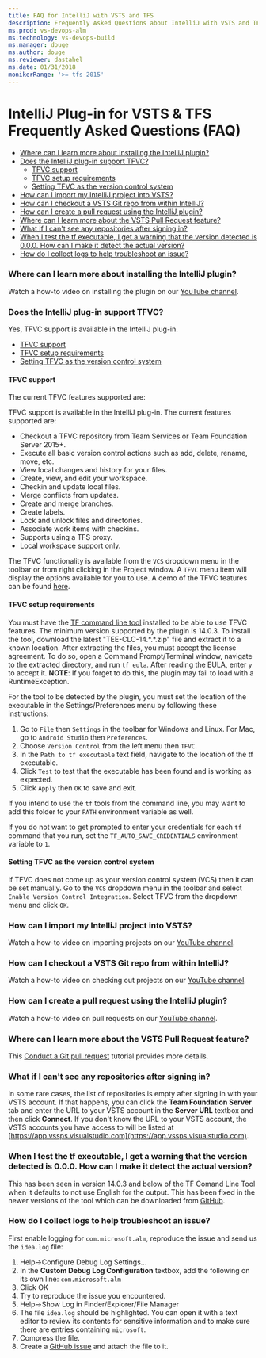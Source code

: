 ```yaml
---
title: FAQ for IntelliJ with VSTS and TFS
description: Frequently Asked Questions about IntelliJ with VSTS and TFS
ms.prod: vs-devops-alm
ms.technology: vs-devops-build 
ms.manager: douge
ms.author: douge
ms.reviewer: dastahel
ms.date: 01/31/2018
monikerRange: '>= tfs-2015'
---
```



# IntelliJ Plug-in for VSTS & TFS Frequently Asked Questions (FAQ)


* [Where can I learn more about installing the IntelliJ plugin?](#where-can-i-learn-more-about-installing-the-intellij-plugin)
* [Does the IntelliJ plug-in support TFVC?](#does-the-intellij-plug-in-support-tfvc)
  * [TFVC support](#tfvc-support)
  * [TFVC setup requirements](#tfvc-setup-requirements)
  * [Setting TFVC as the version control system](#setting-tfvc-as-the-version-control-system)
* [How can I import my IntelliJ project into VSTS?](#how-can-i-import-my-intellij-project-into-vsts)
* [How can I checkout a VSTS Git repo from within IntelliJ?](#how-can-i-checkout-a-vsts-git-repo-from-within-intellij)
* [How can I create a pull request using the IntelliJ plugin?](#how-can-i-create-a-pull-request-using-the-intellij-plugin)
* [Where can I learn more about the VSTS Pull Request feature?](#where-can-i-learn-more-about-the-vsts-pull-request-feature)
* [What if I can't see any repositories after signing in?](#what-if-i-cant-see-any-repositories-after-signing-in)
* [When I test the tf executable, I get a warning that the version detected is 0.0.0. How can I make it detect the actual version?](#when-i-test-the-tf-executable-i-get-a-warning-that-the-version-detected-is-000-how-can-i-make-it-detect-the-actual-version)
* [How do I collect logs to help troubleshoot an issue?](#how-do-i-collect-logs-to-help-troubleshoot-an-issue)

### Where can I learn more about installing the IntelliJ plugin?

Watch a how-to video on installing the plugin on our [YouTube channel](https://www.youtube.com/watch?v=vhDNLyMsXGk).

### Does the IntelliJ plug-in support TFVC?

Yes, TFVC support is available in the IntelliJ plug-in.

* [TFVC support](#tfvc-support)
* [TFVC setup requirements](#tfvc-setup-requirements)
* [Setting TFVC as the version control system](#setting-tfvc-as-the-version-control-system)

#### TFVC support
 The current TFVC features supported are:

TFVC support is available in the IntelliJ plug-in. The current features supported are:
* Checkout a TFVC repository from Team Services or Team Foundation Server 2015+.
* Execute all basic version control actions such as add, delete, rename, move, etc.
* View local changes and history for your files.
* Create, view, and edit your workspace.
* Checkin and update local files.
* Merge conflicts from updates.
* Create and merge branches.
* Create labels.
* Lock and unlock files and directories.
* Associate work items with checkins.
* Supports using a TFS proxy.
* Local workspace support only.

The TFVC functionality is available from the `VCS` dropdown menu in the toolbar or from right clicking in the Project window. A `TFVC`
menu item will display the options available for you to use. A demo of the TFVC features can be found <a href="https://youtu.be/va5rM5ZaXIg" target="_blank">here</a>.

#### TFVC setup requirements
You must have the <a href="https://github.com/Microsoft/team-explorer-everywhere/releases" target="_blank">TF command line tool</a> installed to be able
to use TFVC features. The minimum version supported by the plugin is 14.0.3. To install the tool, download the latest "TEE-CLC-14.\*.\*.zip" file and extract it
to a known location. After extracting the files, you must accept the license agreement. To do so, open a Command Prompt/Terminal
window, navigate to the extracted directory, and run `tf eula`. After reading the EULA, enter `y` to accept it. **NOTE**: If you forget to do this,
the plugin may fail to load with a RuntimeException.

For the tool to be detected by the plugin, you must set the location of the executable in the Settings/Preferences menu by following these instructions:

1. Go to `File` then `Settings` in the toolbar for Windows and Linux. For Mac, go to `Android Studio` then `Preferences`.
2. Choose `Version Control` from the left menu then `TFVC`.
3. In the `Path to tf executable` text field, navigate to the location of the tf executable.
4. Click `Test` to test that the executable has been found and is working as expected.
5. Click `Apply` then `OK` to save and exit.

If you intend to use the `tf` tools from the command line, you may want to add this folder to your `PATH` environment variable as well.

If you do not want to get prompted to enter your credentials for each `tf` command that you run, set the `TF_AUTO_SAVE_CREDENTIALS` environment variable to `1`.

#### Setting TFVC as the version control system
If TFVC does not come up as your version control system (VCS) then it can be set manually. Go to the `VCS` dropdown menu in the toolbar
and select `Enable Version Control Integration`. Select TFVC from the dropdown menu and click `OK`.



### How can I import my IntelliJ project into VSTS?

Watch a how-to video on importing projects on our [YouTube channel](https://www.youtube.com/watch?v=D7bpC6KwrA4).

### How can I checkout a VSTS Git repo from within IntelliJ?

Watch a how-to video on checking out projects on our [YouTube channel](https://www.youtube.com/watch?v=dzGVkna-Nzs).

### How can I create a pull request using the IntelliJ plugin?

Watch a how-to video on pull requests on our [YouTube channel](https://www.youtube.com/watch?v=lcSXH23xrY8).

### Where can I learn more about the VSTS Pull Request feature?

This [Conduct a Git pull request](/vsts/git/tutorial/pullrequest) tutorial provides more details.

### What if I can't see any repositories after signing in?

In some rare cases, the list of repositories is empty after signing in with your VSTS account.  If that happens, you can click the **Team Foundation Server** tab and enter the URL to your VSTS account in the **Server URL** textbox and then click **Connect**.  If you don't know the URL to your VSTS account, the VSTS accounts you have access to will be listed at [https://app.vssps.visualstudio.com](https://app.vssps.visualstudio.com).

### When I test the tf executable, I get a warning that the version detected is 0.0.0. How can I make it detect the actual version?

This has been seen in version 14.0.3 and below of the TF Comand Line Tool when it defaults to not use English for the output. This has been fixed in the newer versions of the tool which can be downloaded from [GitHub](https://github.com/Microsoft/team-explorer-everywhere/releases).


### How do I collect logs to help troubleshoot an issue?

First enable logging for `com.microsoft.alm`, reproduce the issue and send us the `idea.log` file:
1. Help->Configure Debug Log Settings...
2. In the **Custom Debug Log Configuration** textbox, add the following on its own line:
    `com.microsoft.alm`
3. Click OK
4. Try to reproduce the issue you encountered.
5. Help->Show Log in Finder/Explorer/File Manager
6. The file `idea.log` should be highlighted.  You can open it with a text editor to review its contents for sensitive information and to make sure there are entries containing `microsoft`.
7. Compress the file.
8. Create a [GitHub issue](https://github.com/Microsoft/vso-intellij/issues/new) and attach the file to it.
